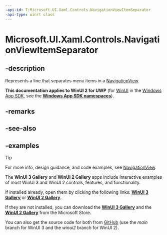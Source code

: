 ```yaml
---
-api-id: T:Microsoft.UI.Xaml.Controls.NavigationViewItemSeparator
-api-type: winrt class
---
```

<!-- Class syntax.
public class NavigationViewItemSeparator : NavigationViewItemBase, NavigationViewItemBase
-->

# Microsoft.UI.Xaml.Controls.NavigationViewItemSeparator

## -description

Represents a line that separates menu items in a [NavigationView](navigationview.md).

**This documentation applies to WinUI 2 for UWP** (for [WinUI](/windows/apps/winui/winui3/) in the [Windows App SDK](/windows/apps/windows-app-sdk/), see the **[Windows App SDK namespaces](/windows/windows-app-sdk/api/winrt/)**).

## -remarks

## -see-also

## -examples

> [!TIP]
> For more info, design guidance, and code examples, see [NavigationView](/windows/apps/design/controls/navigationview).
>
> The **WinUI 3 Gallery** and **WinUI 2 Gallery** apps include interactive examples of most WinUI 3 and WinUI 2 controls, features, and functionality.
>
> If installed already, open them by clicking the following links: [**WinUI 3 Gallery**](winui3gallery:/item/NavigationView) or [**WinUI 2 Gallery**](winui2gallery:/item/NavigationView).
>
> If they are not installed, you can download the [**WinUI 3 Gallery**](https://www.microsoft.com/store/productId/9P3JFPWWDZRC) and the [**WinUI 2 Gallery**](https://www.microsoft.com/store/productId/9MSVH128X2ZT) from the Microsoft Store.
>
> You can also get the source code for both from [GitHub](https://github.com/Microsoft/WinUI-Gallery) (use the *main* branch for WinUI 3 and the *winui2* branch for WinUI 2).

